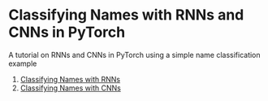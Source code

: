 # Classifying Names with RNNs and CNNs in PyTorch

A tutorial on RNNs and CNNs in PyTorch using a simple name classification example 


1. [Classifying Names with RNNs](https://nbviewer.jupyter.org/github/bobflagg/classifying-names/blob/master/Classifying-Names-with-RNNs.ipynb)
2. [Classifying Names with CNNs](https://nbviewer.jupyter.org/github/bobflagg/classifying-names/blob/master/Classifying-Names-with-CNNs.ipynb)


